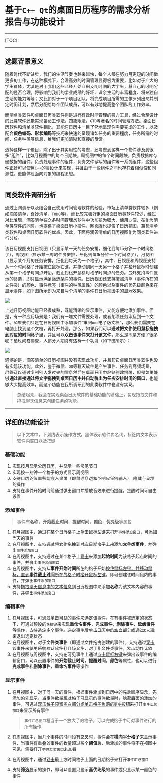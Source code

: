 # 基于`C++ Qt`的桌面日历程序的需求分析报告与功能设计

---

[TOC]

---





## 选题背景意义

​		随着时代不断进步，我们的生活节奏也越来越快，每个人都在努力用更短的时间做更多的工作，在这种模式下，合理高效的时间管理显得极为重要，比如对于广大的学生群体，尤其是对于我们这些已经开始自由支配时间的大学生，将自己的时间分配的是否合理，将影响到我们的学业成绩的好坏、课余生活的丰富程度、将来独自生活的能力等等；又比如对于一个项目团队，将完成项目所需的工作罗列出来并制定时间计划，然后分配给每个团队成员，可以有效地提高整个团队的工作效率。

​		而清单类软件和桌面日历类软件则是进行有效时间管理的强力工具，经过合理设计的此类软件还能实现番茄工作法，四象限法，`GTD`等著名的时间管理方法。桌面日历软件和清单类软件相比，其能在日历中一目了然地呈现你需要完成的工作，以及配合**颜色编码**、**形状编码**等技巧来快速的呈现诸如任务的重要程度，任务所需的时间、任务种类等信息，给我们更加清晰和直接的反馈。

​		选择这样一个题目，除了出于其实用性的考虑，还考虑到这样一个软件涉及到很多“组件”，比如月视图中的每个日期块，周视图中的每个时间段块，负责数据库存储数据的组件，负责处理事件的组件，负责文件读写的组件等一系列组件，这些组件正好可以使用`C++`的类设计来实现，并且由于一些组件之间也存在着相似性和同源性，更能体现面向对象的编程思想。





---



## 同类软件调研分析

​		通过上网调研以及结合自己使用时间管理软件的经验，市场上清单类软件较多（例如滴答清单，奇妙清单，`TODO`等），而比较完善好用的桌面日历类软件较少，经过对比发现，滴答清单在众多时间管理类软件中功能较为强大，使用方便，在作为清单类软件的同时，也提供了桌面日历小插件，网页版也提供了日历视图，兼具清单类软件和桌面日历软件的优点。因此，下面将滴答清单的日历视图作为同类软件进行分析。

​		该日历视图支持日视图（只显示某一天的任务安排，细化到每15分钟一个时间格子），周视图（显示某一周的任务安排，细化到每15分钟一个时间格子），月视图（显示某个月的任务安排，细化到每天为一个格子），其中，日视图和周视图支持从一个时间格子开始按住鼠标右键，并拖动到同一天另一个格子并松开鼠标时创建从第一个格子时间点开始，截止到松开鼠标时格子时间点的任务。另外支持事件显示的筛选，即只显示满足筛选条件的事件。日历视图还支持按照清单（事件所在的文件夹）的颜色、事件标签（事件的种类属性）的颜色以及事件的优先级颜色来在显示事件，如下图所示即为来自两个清单的事件在日历视图中的显示效果。

![](F:\Snipaste\Snipaste_2020-04-10_00-02-18.png)

​		上述日历视图功能已经很成熟，既能清晰的显示事件，又能方便地添加事件。但是，有一种应用场景是：我们有一堆文件需要处理，或者某项任务涉及到一个文件。如果我们只是在日历视图中添加事件“审阅`xxx`电子版文档”，那么我们需要在电脑上找到这个文档，再打开处理，那么，如果我们可以**通过把文件使用鼠标拖拽到对应的时间格子**里，并且可以**双击该事件来打开该文件**，那么是不是方便了很多呢？通过问卷调查，大部分人期待有这样一个功能（如下图所示）：

![](F:\Snipaste\Snipaste_2020-04-10_00-17-47.png)

​		遗憾的是，滴答清单的日历视图并没有实现此功能，并且其它桌面日历类软件也没有实现该功能。此外，鉴于微信、`QQ`等聊天软件是产生事件、任务的高频场景，尽管可以通过复制别人发过来的信息然后在桌面日历中粘贴创建提醒，但是如果能够**通过直接通过将文字拖拽到桌面日历中并自动弹出为任务安排时间的窗口**，也能够大大提高效率，而这个功能在我所调研到的此类软件中也没有实现。

> 总结起来，我会在实现桌面日历软件的基础功能的基础上，实现拖拽文件和拖拽聊天信息来创建任务的功能。





---





## 详细的功能设计

> 以下文本中，下划线表示操作方式，黑体表示软件内名词，标签内文本表示软件内窗口以及按键

### 基础功能

1. 实现按月显示公历日历，并显示一些常见节日
2. 实现按一刻钟一个格子的方式显示周视图
3. 支持日历的位置移动嵌入桌面（即鼠标穿透和不响应任何输入），隐藏与显示的操作
4. 支持在事件开始时间前通过弹出窗口并播放音效来进行提醒，提醒时间可自由设置

### 添加事件

> 事件有**名称**，**开始截止时间**，**提醒时间**，**颜色**，**优先级**等属性

1. 在月视图中，通过在某个日历格子上<u>单击鼠标左键</u>来打开`事件添加窗口`，可添加当天的事件
2. 在月视图中，支持通过将<u>文件拖拽</u>到对应日期格子上来添加**文件类事件**，并弹出`事件添加窗口`
3. 在周视图中，支持通过在某个格子上<u>双击</u>来添加**起始时间**为该格子起点时间的事件，并弹出`事件添加窗口`
4. 在周视图中，支持从**事件开始时间**所在的格子开始<u>按住鼠标左键，并移动鼠标，直到**事件截止时间**所在的格子时松开鼠标左键</u>，即可创建该时间段内的事件，并弹出`事件添加窗口`
5. 支持<u>拖拽聊天信息中的文本信息</u>到日历视图中来添加**名称**为该文本内容的事件，并弹出`事件添加窗口`

### 编辑事件

1. 在月视图中，可通过<u>单击可见的事件</u>来选定该事件，在有事件被选定的状态下，可通过预设的`快捷键`来实现**重命名事件**，**完成事件**，**删除事件**，**延缓事件**等操作，支持选定多个事件。选定事件后<u>单击日历中的空白部分</u>或<u>通过`Esc`建</u>来退出选定状态
2. 在月视图中，对于**文件类事件**（即通过文件拖拽创建的事件），支持通过<u>双击</u>该事件来使用系统默认软件打开该文件，对于非文件类事件，双击动作无效
3. 在月视图与周视图中，支持在可见事件上通过<u>点击鼠标右键</u>来弹出该事件的编辑窗口，可以设置事件的**开始截止时间**，**提醒时间**，**颜色**等属性，也可以进行**完成事件**和**删除事件**，**重命名事件**等操作

### 显示事件

1. 在月视图中，对于同一天的事件，根据事件添加到日历中的先后顺序显示，先添加的先显示，当事件数量超过格子可显示的事件数量时，隐藏后面的添加的事件，可通过<u>双击格子预留空白部分或单击格子角落的`更多`按钮</u>来打开`事件汇总窗口`来显示所有事件

   > `事件汇总窗口`相当于一个放大了的格子，可以完成格子中可对事件进行的所有操作

2. 在周视图中，当几个事件的时间段有<u>交叉</u>时，事件会在**横向平分格子**来显示事件，当事件有重叠的事件的数量超过某个**阈值**后，后添加的事件将不在视图中可见，需要打开`事件汇总窗口`来查看
3. 在周视图中，通过<u>双击</u>最上方时间格子上面的日期格子来打开`事件汇总窗口`
4. 支持**筛选**显示的操作，即可以设置只显示**高优先级**的事件或只显示某一颜色的事件